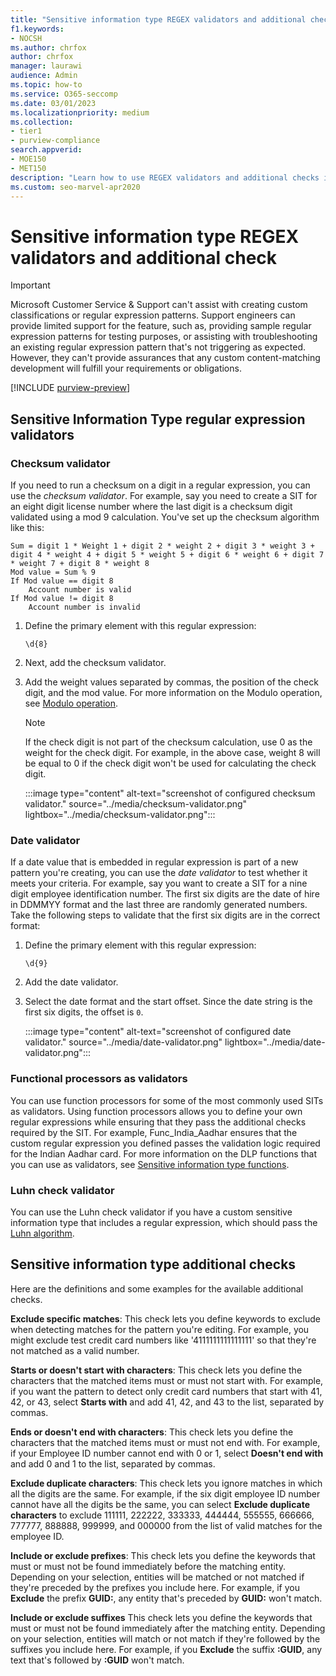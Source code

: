 ```yaml
---
title: "Sensitive information type REGEX validators and additional checks"
f1.keywords:
- NOCSH
ms.author: chrfox
author: chrfox
manager: laurawi
audience: Admin
ms.topic: how-to
ms.service: O365-seccomp
ms.date: 03/01/2023
ms.localizationpriority: medium
ms.collection: 
- tier1
- purview-compliance
search.appverid: 
- MOE150
- MET150
description: "Learn how to use REGEX validators and additional checks in your sentisitve information types."
ms.custom: seo-marvel-apr2020
---
```

# Sensitive information type REGEX validators and additional check

> [!IMPORTANT]
> Microsoft Customer Service & Support can't assist with creating custom classifications or regular expression patterns. Support engineers can provide limited support for the feature, such as, providing sample regular expression patterns for testing purposes, or assisting with troubleshooting an existing regular expression pattern that's not triggering as expected. However, they can't provide assurances that any custom content-matching development will fulfill your requirements or obligations.

[!INCLUDE [purview-preview](../includes/purview-preview.md)]

## Sensitive Information Type regular expression validators

### Checksum validator

If you need to run a checksum on a digit in a regular expression, you can use the *checksum validator*. For example, say you need to create a SIT for an eight digit license number where the last digit is a checksum digit validated using a mod 9 calculation. You've set up the checksum algorithm like this:

```console
Sum = digit 1 * Weight 1 + digit 2 * weight 2 + digit 3 * weight 3 + digit 4 * weight 4 + digit 5 * weight 5 + digit 6 * weight 6 + digit 7 * weight 7 + digit 8 * weight 8
Mod value = Sum % 9
If Mod value == digit 8
    Account number is valid
If Mod value != digit 8
    Account number is invalid
```

1. Define the primary element with this regular expression:

   ```console
   \d{8}
   ```

2. Next, add the checksum validator.

3. Add the weight values separated by commas, the position of the check digit, and the mod value. For more information on the Modulo operation, see [Modulo operation](https://en.wikipedia.org/wiki/Modulo_operation).

   > [!NOTE]
   > If the check digit is not part of the checksum calculation, use 0 as the weight for the check digit. For example, in the above case, weight 8 will be equal to 0 if the check digit won't be used for calculating the check digit.

   :::image type="content" alt-text="screenshot of configured checksum validator." source="../media/checksum-validator.png" lightbox="../media/checksum-validator.png":::

### Date validator

If a date value that is embedded in regular expression is part of a new pattern you're creating, you can use the *date validator* to test whether it meets your criteria. For example, say you want to create a SIT for a nine digit employee identification number. The first six digits are the date of hire in DDMMYY format and the last three are randomly generated numbers. Take the following steps to validate that the first six digits are in the correct format:

1. Define the primary element with this regular expression:

   ```console
   \d{9}
   ```

2. Add the date validator.

3. Select the date format and the start offset. Since the date string is the first six digits, the offset is `0`.

   :::image type="content" alt-text="screenshot of configured date validator." source="../media/date-validator.png" lightbox="../media/date-validator.png":::

### Functional processors as validators

You can use function processors for some of the most commonly used SITs as validators. Using function processors allows you to define your own regular expressions while ensuring that they pass the additional checks required by the SIT. For example, Func_India_Aadhar ensures that the custom regular expression you defined passes the validation logic required for the Indian Aadhar card. For more information on the DLP functions that you can use as validators, see [Sensitive information type functions](sit-functions.md).

### Luhn check validator

You can use the Luhn check validator if you have a custom sensitive information type that includes a regular expression, which should pass the [Luhn algorithm](https://en.wikipedia.org/wiki/Luhn_algorithm).

## Sensitive information type additional checks

Here are the definitions and some examples for the available additional checks.

**Exclude specific matches**: This check lets you define keywords to exclude when detecting matches for the pattern you're editing. For example, you might exclude test credit card numbers like '4111111111111111' so that they're not matched as a valid number.

**Starts or doesn't start with characters**: This check lets you define the characters that the matched items must or must not start with. For example, if you want the pattern to detect only credit card numbers that start with 41, 42, or 43, select **Starts with** and add 41, 42, and 43 to the list, separated by commas. 

**Ends or doesn't end with characters**: This check lets you define the characters that the matched items must or must not end with. For example, if your Employee ID number cannot end with 0 or 1, select **Doesn't end with** and add 0 and 1 to the list, separated by commas.

**Exclude duplicate characters**: This check lets you ignore matches in which all the digits are the same. For example, if the six digit employee ID number cannot have all the digits be the same, you can select **Exclude duplicate characters** to exclude 111111, 222222, 333333, 444444, 555555, 666666, 777777, 888888, 999999, and 000000 from the list of valid matches for the employee ID.

**Include or exclude prefixes**: This check lets you define the keywords that must or must not be found immediately before the matching entity. Depending on your selection, entities will be matched or not matched if they're preceded by the prefixes you include here. For example, if you **Exclude** the prefix **GUID:**, any entity that's preceded by **GUID:** won't match.

**Include or exclude suffixes** This check lets you define the keywords that must or must not be found immediately after the matching entity. Depending on your selection, entities will match or not match if they're followed by the suffixes you include here. For example, if you **Exclude** the suffix **:GUID**, any text that's followed by **:GUID** won't match.
